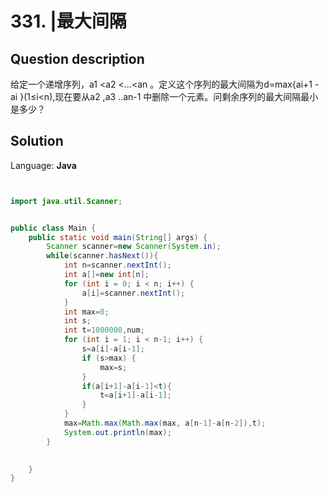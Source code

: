 # 331. |最大间隔

## Question description


给定一个递增序列，a1 <a2 <...<an 。定义这个序列的最大间隔为d=max{ai+1 - ai }(1≤i<n),现在要从a2 ,a3 ..an-1 中删除一个元素。问剩余序列的最大间隔最小是多少？


## Solution

Language: **Java**

```Java


import java.util.Scanner;


public class Main {
    public static void main(String[] args) {
        Scanner scanner=new Scanner(System.in);
        while(scanner.hasNext()){
            int n=scanner.nextInt();
            int a[]=new int[n];
            for (int i = 0; i < n; i++) {
                a[i]=scanner.nextInt();
            }
            int max=0;
            int s;
            int t=1000000,num;
            for (int i = 1; i < n-1; i++) {
                s=a[i]-a[i-1];
                if (s>max) {
                    max=s;
                }
                if(a[i+1]-a[i-1]<t){
                    t=a[i+1]-a[i-1];
                }
            }
            max=Math.max(Math.max(max, a[n-1]-a[n-2]),t);
            System.out.println(max);
        }
        

    }
}

```


